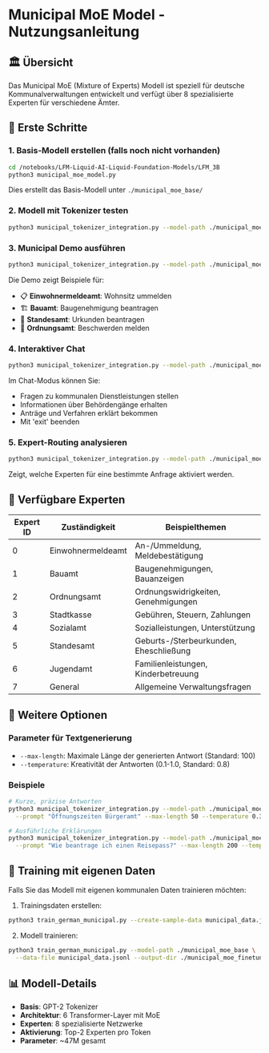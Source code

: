 # Municipal MoE Model - Nutzungsanleitung

## 🏛️ Übersicht
Das Municipal MoE (Mixture of Experts) Modell ist speziell für deutsche Kommunalverwaltungen entwickelt und verfügt über 8 spezialisierte Experten für verschiedene Ämter.

## 🚀 Erste Schritte

### 1. Basis-Modell erstellen (falls noch nicht vorhanden)
```bash
cd /notebooks/LFM-Liquid-AI-Liquid-Foundation-Models/LFM_3B
python3 municipal_moe_model.py
```
Dies erstellt das Basis-Modell unter `./municipal_moe_base/`

### 2. Modell mit Tokenizer testen
```bash
python3 municipal_tokenizer_integration.py --model-path ./municipal_moe_base --prompt "Ich möchte meinen Personalausweis verlängern"
```

### 3. Municipal Demo ausführen
```bash
python3 municipal_tokenizer_integration.py --model-path ./municipal_moe_base --municipal-demo
```

Die Demo zeigt Beispiele für:
- 📋 **Einwohnermeldeamt**: Wohnsitz ummelden
- 🏗️ **Bauamt**: Baugenehmigung beantragen  
- 📄 **Standesamt**: Urkunden beantragen
- 🚨 **Ordnungsamt**: Beschwerden melden

### 4. Interaktiver Chat
```bash
python3 municipal_tokenizer_integration.py --model-path ./municipal_moe_base --chat
```

Im Chat-Modus können Sie:
- Fragen zu kommunalen Dienstleistungen stellen
- Informationen über Behördengänge erhalten
- Anträge und Verfahren erklärt bekommen
- Mit 'exit' beenden

### 5. Expert-Routing analysieren
```bash
python3 municipal_tokenizer_integration.py --model-path ./municipal_moe_base --analyze-routing "Lärmbelästigung melden"
```

Zeigt, welche Experten für eine bestimmte Anfrage aktiviert werden.

## 🏢 Verfügbare Experten

| Expert ID | Zuständigkeit | Beispielthemen |
|-----------|---------------|----------------|
| 0 | Einwohnermeldeamt | An-/Ummeldung, Meldebestätigung |
| 1 | Bauamt | Baugenehmigungen, Bauanzeigen |
| 2 | Ordnungsamt | Ordnungswidrigkeiten, Genehmigungen |
| 3 | Stadtkasse | Gebühren, Steuern, Zahlungen |
| 4 | Sozialamt | Sozialleistungen, Unterstützung |
| 5 | Standesamt | Geburts-/Sterbeurkunden, Eheschließung |
| 6 | Jugendamt | Familienleistungen, Kinderbetreuung |
| 7 | General | Allgemeine Verwaltungsfragen |

## 📝 Weitere Optionen

### Parameter für Textgenerierung
- `--max-length`: Maximale Länge der generierten Antwort (Standard: 100)
- `--temperature`: Kreativität der Antworten (0.1-1.0, Standard: 0.8)

### Beispiele
```bash
# Kurze, präzise Antworten
python3 municipal_tokenizer_integration.py --model-path ./municipal_moe_base \
  --prompt "Öffnungszeiten Bürgeramt" --max-length 50 --temperature 0.3

# Ausführliche Erklärungen
python3 municipal_tokenizer_integration.py --model-path ./municipal_moe_base \
  --prompt "Wie beantrage ich einen Reisepass?" --max-length 200 --temperature 0.7
```

## 🔧 Training mit eigenen Daten

Falls Sie das Modell mit eigenen kommunalen Daten trainieren möchten:

1. Trainingsdaten erstellen:
```bash
python3 train_german_municipal.py --create-sample-data municipal_data.jsonl
```

2. Modell trainieren:
```bash
python3 train_german_municipal.py --model-path ./municipal_moe_base \
  --data-file municipal_data.jsonl --output-dir ./municipal_moe_finetuned
```

## 📊 Modell-Details
- **Basis**: GPT-2 Tokenizer
- **Architektur**: 6 Transformer-Layer mit MoE
- **Experten**: 8 spezialisierte Netzwerke
- **Aktivierung**: Top-2 Experten pro Token
- **Parameter**: ~47M gesamt